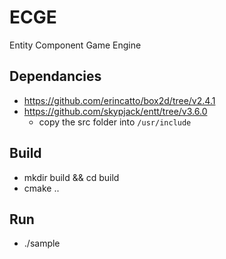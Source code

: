 # ECGE
Entity Component Game Engine

## Dependancies

* https://github.com/erincatto/box2d/tree/v2.4.1   
* https://github.com/skypjack/entt/tree/v3.6.0
    * copy the src folder into `/usr/include`
  
## Build

* mkdir build && cd build
* cmake ..

## Run

* ./sample